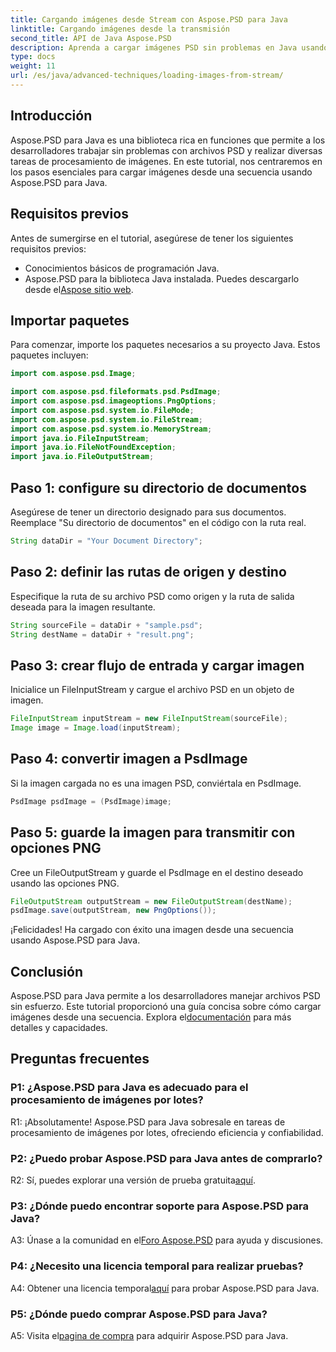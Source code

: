 ```yaml
---
title: Cargando imágenes desde Stream con Aspose.PSD para Java
linktitle: Cargando imágenes desde la transmisión
second_title: API de Java Aspose.PSD
description: Aprenda a cargar imágenes PSD sin problemas en Java usando Aspose.PSD. Siga nuestra guía paso a paso para un procesamiento de imágenes eficiente.
type: docs
weight: 11
url: /es/java/advanced-techniques/loading-images-from-stream/
---
```

## Introducción

Aspose.PSD para Java es una biblioteca rica en funciones que permite a los desarrolladores trabajar sin problemas con archivos PSD y realizar diversas tareas de procesamiento de imágenes. En este tutorial, nos centraremos en los pasos esenciales para cargar imágenes desde una secuencia usando Aspose.PSD para Java.

## Requisitos previos

Antes de sumergirse en el tutorial, asegúrese de tener los siguientes requisitos previos:

- Conocimientos básicos de programación Java.
-  Aspose.PSD para la biblioteca Java instalada. Puedes descargarlo desde el[Aspose sitio web](https://releases.aspose.com/psd/java/).

## Importar paquetes

Para comenzar, importe los paquetes necesarios a su proyecto Java. Estos paquetes incluyen:

```java
import com.aspose.psd.Image;

import com.aspose.psd.fileformats.psd.PsdImage;
import com.aspose.psd.imageoptions.PngOptions;
import com.aspose.psd.system.io.FileMode;
import com.aspose.psd.system.io.FileStream;
import com.aspose.psd.system.io.MemoryStream;
import java.io.FileInputStream;
import java.io.FileNotFoundException;
import java.io.FileOutputStream;
```

## Paso 1: configure su directorio de documentos

Asegúrese de tener un directorio designado para sus documentos. Reemplace "Su directorio de documentos" en el código con la ruta real.

```java
String dataDir = "Your Document Directory";
```

## Paso 2: definir las rutas de origen y destino

Especifique la ruta de su archivo PSD como origen y la ruta de salida deseada para la imagen resultante.

```java
String sourceFile = dataDir + "sample.psd";
String destName = dataDir + "result.png";
```

## Paso 3: crear flujo de entrada y cargar imagen

Inicialice un FileInputStream y cargue el archivo PSD en un objeto de imagen.

```java
FileInputStream inputStream = new FileInputStream(sourceFile);
Image image = Image.load(inputStream);
```

## Paso 4: convertir imagen a PsdImage

Si la imagen cargada no es una imagen PSD, conviértala en PsdImage.

```java
PsdImage psdImage = (PsdImage)image;
```

## Paso 5: guarde la imagen para transmitir con opciones PNG

Cree un FileOutputStream y guarde el PsdImage en el destino deseado usando las opciones PNG.

```java
FileOutputStream outputStream = new FileOutputStream(destName);
psdImage.save(outputStream, new PngOptions());
```

¡Felicidades! Ha cargado con éxito una imagen desde una secuencia usando Aspose.PSD para Java.

## Conclusión

Aspose.PSD para Java permite a los desarrolladores manejar archivos PSD sin esfuerzo. Este tutorial proporcionó una guía concisa sobre cómo cargar imágenes desde una secuencia. Explora el[documentación](https://reference.aspose.com/psd/java/) para más detalles y capacidades.

## Preguntas frecuentes

### P1: ¿Aspose.PSD para Java es adecuado para el procesamiento de imágenes por lotes?

R1: ¡Absolutamente! Aspose.PSD para Java sobresale en tareas de procesamiento de imágenes por lotes, ofreciendo eficiencia y confiabilidad.

### P2: ¿Puedo probar Aspose.PSD para Java antes de comprarlo?

 R2: Sí, puedes explorar una versión de prueba gratuita[aquí](https://releases.aspose.com/).

### P3: ¿Dónde puedo encontrar soporte para Aspose.PSD para Java?

 A3: Únase a la comunidad en el[Foro Aspose.PSD](https://forum.aspose.com/c/psd/34) para ayuda y discusiones.

### P4: ¿Necesito una licencia temporal para realizar pruebas?

 A4: Obtener una licencia temporal[aquí](https://purchase.aspose.com/temporary-license/) para probar Aspose.PSD para Java.

### P5: ¿Dónde puedo comprar Aspose.PSD para Java?

 A5: Visita el[pagina de compra](https://purchase.aspose.com/buy) para adquirir Aspose.PSD para Java.
